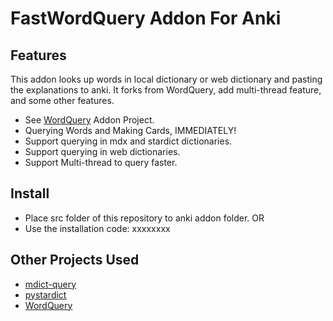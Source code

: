 # FastWordQuery Addon For Anki

## Features

This addon looks up words in local dictionary or web dictionary and pasting the explanations to anki.
It forks from WordQuery, add multi-thread feature, and some other features.

  - See [WordQuery](https://github.com/finalion/WordQuery) Addon Project.
  - Querying Words and Making Cards, IMMEDIATELY!
  - Support querying in mdx and stardict dictionaries.
  - Support querying in web dictionaries.
  - Support Multi-thread to query faster.

## Install

  - Place src folder of this repository to anki addon folder.
  OR
  - Use the installation code: xxxxxxxx

## Other Projects Used
  - [mdict-query](https://github.com/mmjang/mdict-query)
  - [pystardict](https://github.com/lig/pystardict)
  - [WordQuery](https://github.com/finalion/WordQuery)
